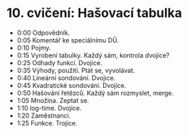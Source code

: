# 10. cvičení: Hašovací tabulka

* 0:00 Odpovědník.
* 0:05 Komentář ke speciálnímu DǓ.
* 0:10 Pojmy.
* 0:15 Vyrobení tabulky. Každý sám, kontrola dvojice?
* 0:25 Odhady funkcí. Dvojice.
* 0:35 Výhody, použití. Ptát se, vyvolávat.
* 0:40 Lineární sondování. Dvojice.
* 0:45 Kvadratické sondování. Dvojice.
* 0:50 Hašování řetězců. Každý sám rozmyslet, merge.
* 1:05 Množina. Zeptat se.
* 1:10 log-time. Dvojice.
* 1:20 Zaměstnanci.
* 1:25 Funkce. Trojice.
